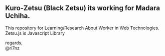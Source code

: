 ## Kuro-Zetsu (Black Zetsu) its working for Madara Uchiha.   
This repository for Learning/Research About Worker in Web Technologies.
Zetsu.js is Javascript Library
   
regards,   
@ri7nz
